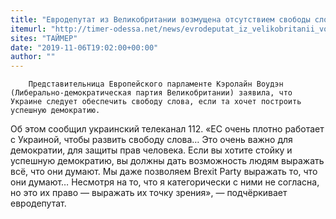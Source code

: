 ```yaml
---
title: "Евродепутат из Великобритании возмущена отсутствием свободы слова в Украине"
itemurl: "http://timer-odessa.net/news/evrodeputat_iz_velikobritanii_vozmuschena_otsutstviem_svobodi_slova_v_ukraine_325.html"
sites: "ТАЙМЕР"
date: "2019-11-06T19:02:00+00:00"
author: ""
---
```



        Представительница Европейского парламенте Кэролайн Воудэн (Либерально-демократическая партия Великобритании) заявила, что Украине следует обеспечить свободу слова, если та хочет построить успешную демократию.
      
Об этом сообщил украинский телеканал 112.
«ЕС очень плотно работает с Украиной, чтобы развить свободу слова… Это очень важно для демократии, для защиты прав человека. Если вы хотите стойку и успешную демократию, вы должны дать возможность людям выражать всё, что они думают. Мы даже позволяем Brexit Party выражать то, что они думают… Несмотря на то, что я категорически с ними не согласна, но это их право — выражать их точку зрения», — подчёркивает евродепутат.
